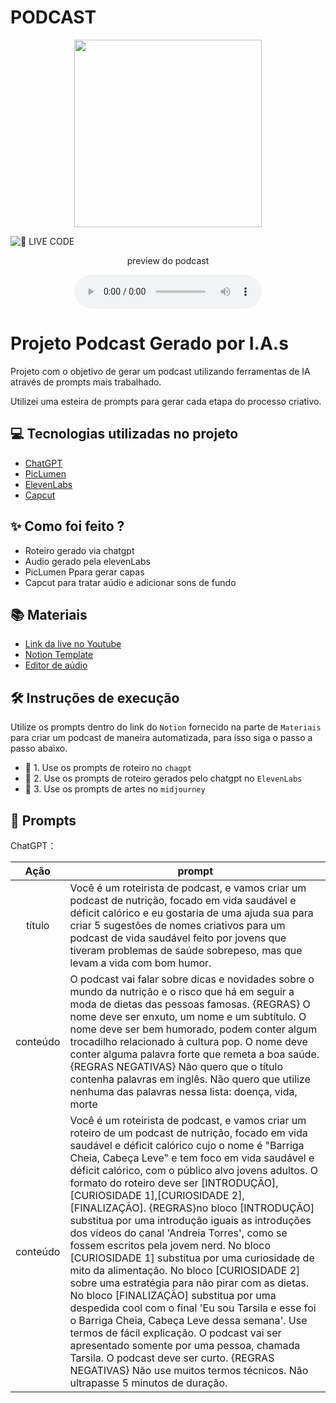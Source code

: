# PODCAST
<p align="center">
<img 
    src="./assets/cover.png"
    width="300"
/>
</p>


<img 
    src="https://img.shields.io/badge/🔴_LIVE_CODE-FF5E72" 
    alt="🔴 LIVE CODE">
</a>
</p>

<p align="center">
    preview do podcast
</p>

<div align="center">
    <audio src="output/podcast_editado.MP3" controls title="Podcast editado"></audio>
</div>

# Projeto Podcast Gerado por I.A.s

Projeto com o objetivo de gerar um podcast utilizando ferramentas de IA através de prompts mais trabalhado.

Utilizei uma esteira de prompts para gerar cada etapa do processo criativo.

## 💻 Tecnologias utilizadas no projeto

- [ChatGPT](https://chat.openai.com/) 
- [PicLumen](https://www.piclumen.com/)
- [ElevenLabs](https://beta.elevenlabs.io/)
- [Capcut](https://www.capcut.com/pt-br/)

## ✨ Como foi feito ?

- Roteiro gerado via chatgpt
- Audio gerado pela elevenLabs
- PicLumen Ppara gerar capas
- Capcut para tratar aúdio e adicionar sons de fundo

## 📚 Materiais

- [Link da live no Youtube](https://www.youtube.com)
- [Notion Template](https://helpful-jump-17b.notion.site/PAS-Podcast-AI-Studio-210489e15d7a4a73b743bb159e45d06f?pvs=4)
- [Editor de aúdio](https://www.capcut.com/editor?from_page=landing_page&__action_from=picture_V%C3%ADdeos%20profissionais%20em%20minutos,%20n%C3%A3o%20em%20horas.)


## 🛠️ Instruções de execução

Utilize os prompts dentro do link do `Notion` fornecido na parte de `Materiais` para criar um podcast de maneira automatizada, para isso siga o passo a passo abaixo.

- 🤖 1. Use os prompts de roteiro no `chagpt`
- 🤖 2. Use os prompts de roteiro gerados pelo chatgpt no  `ElevenLabs`
- 🤖 3. Use os prompts de artes no `midjourney`

## 🧠 Prompts


ChatGPT：

|   Ação   | prompt                                                                                                                                                                                                                                                                         |
| :------: | ------------------------------------------------------------------------------------------------------------------------------------------------------------------------------------------------------------------------------------------------------------------------------ |
|  título  | Você é um roteirista de podcast, e vamos criar um podcast de nutrição, focado em vida saudável e déficit calórico e eu gostaria de uma ajuda sua para criar 5 sugestões de nomes criativos para um podcast de vida saudável feito por jovens que tiveram problemas de saúde sobrepeso, mas que levam a vida com bom humor. 
| conteúdo | O podcast vai falar sobre dicas e novidades sobre o mundo da nutrição e o risco que há em seguir a moda de dietas das pessoas famosas. {REGRAS} O nome deve ser enxuto, um nome e um subtítulo. O nome deve ser bem humorado, podem conter algum trocadilho relacionado à cultura pop. O nome deve conter alguma palavra forte que remeta a boa saúde. {REGRAS NEGATIVAS} Não quero que o título contenha palavras em inglês. Não quero que utilize nenhuma das palavras nessa lista: doença, vida, morte
| conteúdo | Você é um roteirista de podcast, e vamos criar um  roteiro de um podcast de nutrição, focado em vida saudável e déficit calórico cujo o nome é "Barriga Cheia, Cabeça Leve" e tem foco em vida saudável e déficit calórico,  com o público alvo jovens adultos. O formato do roteiro deve ser [INTRODUÇÃO],[CURIOSIDADE 1],[CURIOSIDADE 2],[FINALIZAÇÃO]. {REGRAS}no bloco [INTRODUÇÃO] substitua por uma introdução iguais as introduções dos vídeos do canal 'Andreia Torres', como se fossem escritos pela jovem nerd. No bloco [CURIOSIDADE 1] substitua por uma curiosidade de mito da alimentação. No bloco [CURIOSIDADE 2] sobre uma estratégia para não pirar com as dietas. No bloco [FINALIZAÇÃO] substitua por uma despedida cool com o final 'Eu sou Tarsila e esse foi o Barriga Cheia, Cabeça Leve dessa semana'. Use termos de fácil explicação. O podcast vai ser apresentado somente por uma pessoa, chamada Tarsila. O podcast deve ser curto. {REGRAS NEGATIVAS} Não use muitos termos técnicos. Não ultrapasse 5 minutos de duração.|
